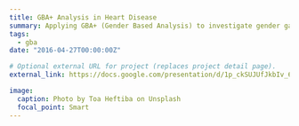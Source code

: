 ```yaml
---
title: GBA+ Analysis in Heart Disease
summary: Applying GBA+ (Gender Based Analysis) to investigate gender gap in heart diseases in Canada by using Canadian Community Household Survey 2014.
tags:
  - gba
date: "2016-04-27T00:00:00Z"

# Optional external URL for project (replaces project detail page).
external_link: https://docs.google.com/presentation/d/1p_ckSUJUfJkbIv_6nrt2HixtXujrQzDgSvj_Q7lqSDI/edit?usp=sharing

image:
  caption: Photo by Toa Heftiba on Unsplash
  focal_point: Smart
---
```

